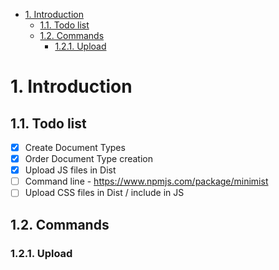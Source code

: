 - [1. Introduction](#1-introduction)
  - [1.1. Todo list](#11-todo-list)
  - [1.2. Commands](#12-commands)
    - [1.2.1. Upload](#121-upload)

# 1. Introduction

## 1.1. Todo list

- [x] Create Document Types
- [x] Order Document Type creation
- [x] Upload JS files in Dist
- [ ] Command line - https://www.npmjs.com/package/minimist
- [ ] Upload CSS files in Dist / include in JS  

## 1.2. Commands

### 1.2.1. Upload 